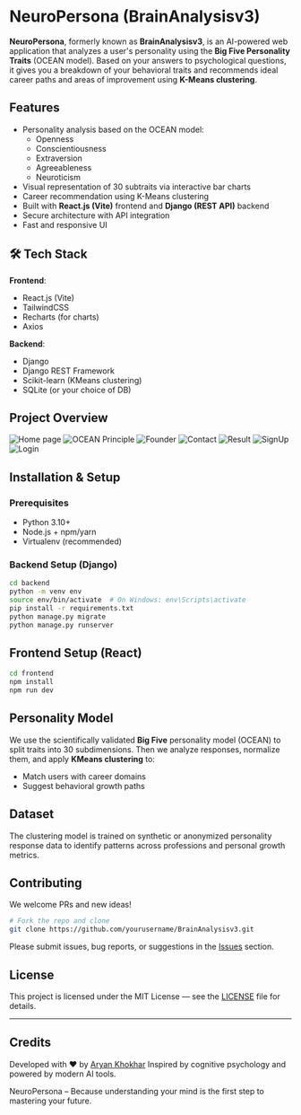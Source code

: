 #  NeuroPersona (BrainAnalysisv3)

**NeuroPersona**, formerly known as **BrainAnalysisv3**, is an AI-powered web application that analyzes a user's personality using the **Big Five Personality Traits** (OCEAN model). Based on your answers to psychological questions, it gives you a breakdown of your behavioral traits and recommends ideal career paths and areas of improvement using **K-Means clustering**.

## Features

- Personality analysis based on the OCEAN model:
  - Openness
  - Conscientiousness
  - Extraversion
  - Agreeableness
  - Neuroticism
- Visual representation of 30 subtraits via interactive bar charts
- Career recommendation using K-Means clustering
- Built with **React.js (Vite)** frontend and **Django (REST API)** backend
- Secure architecture with API integration
- Fast and responsive UI

## 🛠 Tech Stack

**Frontend**:
- React.js (Vite)
- TailwindCSS
- Recharts (for charts)
- Axios

**Backend**:
- Django
- Django REST Framework
- Scikit-learn (KMeans clustering)
- SQLite (or your choice of DB)

## Project Overview

![Home page](/home/aryan-khokhar/Pictures/Screenshots/Home%20Page.png)
![OCEAN Principle](/home/aryan-khokhar/Pictures/Screenshots/OCEAN%20principle.png)
![Founder](/home/aryan-khokhar/Pictures/Screenshots/Benefits%20and%20Founder.png)
![Contact](/home/aryan-khokhar/Pictures/Screenshots/Contact%20Us.png)
![Result](/home/aryan-khokhar/Pictures/Screenshots/ResultPage.png)
![SignUp](/home/aryan-khokhar/Pictures/Screenshots/Signup.png)
![Login](/home/aryan-khokhar/Pictures/Screenshots/Login.png)






## Installation & Setup

### Prerequisites

- Python 3.10+
- Node.js + npm/yarn
- Virtualenv (recommended)


### Backend Setup (Django)

```bash
cd backend
python -m venv env
source env/bin/activate  # On Windows: env\Scripts\activate
pip install -r requirements.txt
python manage.py migrate
python manage.py runserver
```



## Frontend Setup (React)

```bash
cd frontend
npm install
npm run dev
```

## Personality Model

We use the scientifically validated **Big Five** personality model (OCEAN) to split traits into 30 subdimensions. Then we analyze responses, normalize them, and apply **KMeans clustering** to:

* Match users with career domains
* Suggest behavioral growth paths

## Dataset

The clustering model is trained on synthetic or anonymized personality response data to identify patterns across professions and personal growth metrics.



## Contributing

We welcome PRs and new ideas!

```bash
# Fork the repo and clone
git clone https://github.com/yourusername/BrainAnalysisv3.git
```

Please submit issues, bug reports, or suggestions in the [Issues](https://github.com/yourusername/BrainAnalysisv3/issues) section.

## License

This project is licensed under the MIT License — see the [LICENSE](LICENSE) file for details.

---

## Credits

Developed with ❤️ by [Aryan Khokhar](https://www.linkedin.com/in/aryan-khokhar/)
Inspired by cognitive psychology and powered by modern AI tools.


NeuroPersona – Because understanding your mind is the first step to mastering your future.


